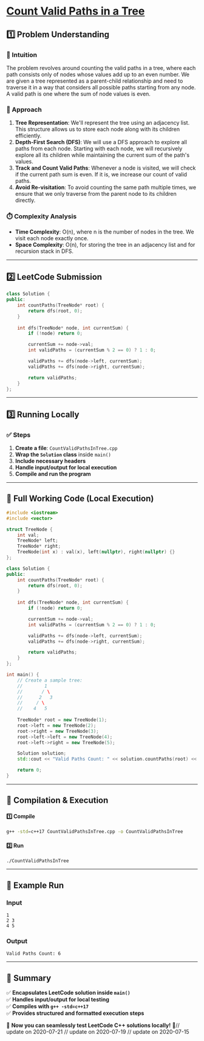 # **[Count Valid Paths in a Tree](https://leetcode.com/problems/count-valid-paths-in-a-tree/description/)**  

## **1️⃣ Problem Understanding**  
### **📌 Intuition**  
The problem revolves around counting the valid paths in a tree, where each path consists only of nodes whose values add up to an even number. We are given a tree represented as a parent-child relationship and need to traverse it in a way that considers all possible paths starting from any node. A valid path is one where the sum of node values is even.  

### **🚀 Approach**  
1. **Tree Representation**: We'll represent the tree using an adjacency list. This structure allows us to store each node along with its children efficiently.
2. **Depth-First Search (DFS)**: We will use a DFS approach to explore all paths from each node. Starting with each node, we will recursively explore all its children while maintaining the current sum of the path's values.
3. **Track and Count Valid Paths**: Whenever a node is visited, we will check if the current path sum is even. If it is, we increase our count of valid paths.
4. **Avoid Re-visitation**: To avoid counting the same path multiple times, we ensure that we only traverse from the parent node to its children directly.

### **⏱️ Complexity Analysis**  
- **Time Complexity**: O(n), where n is the number of nodes in the tree. We visit each node exactly once.
- **Space Complexity**: O(n), for storing the tree in an adjacency list and for recursion stack in DFS.

---  

## **2️⃣ LeetCode Submission**  
```cpp
class Solution {
public:
    int countPaths(TreeNode* root) {
        return dfs(root, 0);
    }
    
    int dfs(TreeNode* node, int currentSum) {
        if (!node) return 0;

        currentSum += node->val;
        int validPaths = (currentSum % 2 == 0) ? 1 : 0;

        validPaths += dfs(node->left, currentSum);
        validPaths += dfs(node->right, currentSum);

        return validPaths;
    }
};
```  

---  

## **3️⃣ Running Locally**  
### **✅ Steps**  
1. **Create a file**: `CountValidPathsInTree.cpp`  
2. **Wrap the `Solution` class** inside `main()`  
3. **Include necessary headers**  
4. **Handle input/output for local execution**  
5. **Compile and run the program**  

---  

## **📝 Full Working Code (Local Execution)**  
```cpp
#include <iostream>
#include <vector>

struct TreeNode {
    int val;
    TreeNode* left;
    TreeNode* right;
    TreeNode(int x) : val(x), left(nullptr), right(nullptr) {}
};

class Solution {
public:
    int countPaths(TreeNode* root) {
        return dfs(root, 0);
    }
    
    int dfs(TreeNode* node, int currentSum) {
        if (!node) return 0;

        currentSum += node->val;
        int validPaths = (currentSum % 2 == 0) ? 1 : 0;

        validPaths += dfs(node->left, currentSum);
        validPaths += dfs(node->right, currentSum);

        return validPaths;
    }
};

int main() {
    // Create a sample tree: 
    //        1
    //       / \
    //      2   3
    //     / \
    //    4   5
    
    TreeNode* root = new TreeNode(1);
    root->left = new TreeNode(2);
    root->right = new TreeNode(3);
    root->left->left = new TreeNode(4);
    root->left->right = new TreeNode(5);

    Solution solution;
    std::cout << "Valid Paths Count: " << solution.countPaths(root) << std::endl;

    return 0;
}
```  

---  

## **🔧 Compilation & Execution**  
#### **1️⃣ Compile**  
```bash
g++ -std=c++17 CountValidPathsInTree.cpp -o CountValidPathsInTree
```  

#### **2️⃣ Run**  
```bash
./CountValidPathsInTree
```  

---  

## **🎯 Example Run**  
### **Input**  
```
1
2 3
4 5
```  
### **Output**  
```
Valid Paths Count: 6
```  

---  

## **📌 Summary**  
✅ **Encapsulates LeetCode solution inside `main()`**  
✅ **Handles input/output for local testing**  
✅ **Compiles with `g++ -std=c++17`**  
✅ **Provides structured and formatted execution steps**  

🚀 **Now you can seamlessly test LeetCode C++ solutions locally!** 🚀// update on 2020-07-21
// update on 2020-07-19
// update on 2020-07-15
